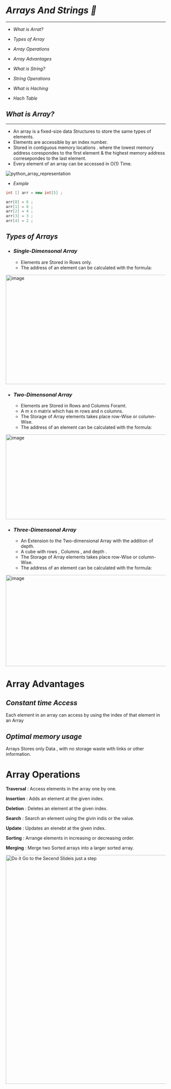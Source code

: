 # *Arrays And Strings 🔬*  
---

- *What is Arrat?*
  
- *Types of Array*
  
- *Array Operations*
  
- *Array Advantages*
  
- *What is String?*
  
- *String Operations*
  
- *What is Haching*
  
- *Hach Table*

## *What is Array?*   
---
  - An array is a fixed-size data Structures to store the same types of elements.
  - Elements are accessible by an index number.
  - Stored in contiguous memory locations . where the lowest memory address corespondes to the first element & the highest memory address corresepondes to the last element.
  - Every element of an array can be accessed in O(1) Time.

![python_array_representation](https://github.com/user-attachments/assets/52e95a7d-b492-4d64-ada8-5d515e9e2e7d)


- *Exmple*

```java
int [] arr = new int[5] ;

arr[0] = 6 ; 
arr[1] = 8 ; 
arr[2] = 4 ; 
arr[3] = 3 ; 
arr[4] = 2 ;
```

## *Types of Arrays*   

- ### *Single-Dimensonal Array*
  - Elements are Stored in Rows only.
  - The address of an element can be calculated with the formula:

<img width="1138" height="344" alt="image" src="https://github.com/user-attachments/assets/4c8ab7ba-ef05-472b-8f30-d76347754103" />

- ###  *Two-Dimensonal Array*
  - Elements are Stored in Rows and Columns Foramt.
  - A m x n matrix which has m rows and n columns.
  - The Storage of Array elements takes place row-Wise or column-Wise.
  - The address of an element can be calculated with the formula:

<img width="1170" height="267" alt="image" src="https://github.com/user-attachments/assets/b8a81640-7d3a-40d2-9a65-a86ccb05bb1f" />


- ###  *Three-Dimensonal Array*
  - An Extension to the Two-dimensional Array with the addition of depth.
  - A cube with rows , Columns  , and depth .
  - The Storage of Array elements takes place row-Wise or column-Wise.
  - The address of an element can be calculated with the formula:

<img width="935" height="287" alt="image" src="https://github.com/user-attachments/assets/cdf246fd-6f3b-4d06-b983-2e5428989c11" />


# Array Advantages  

## *Constant time Access*  
Each element in an array can access by using the index of that element in an Array   
## *Optimal memory usage* 
Arrays Stores only Data ,  with no storage waste with links or other information.




# Array  Operations    
**Traversal** :  Access elements in the array one by one. 

**Insertion** : Adds an element at the given index.   

**Deletion** : Deletes an element at the given index.  

**Search** : Search an element using the givin indis or the value. 

**Update** : Updates an elenebt at the given index.  

**Sorting** : Arrange elements in increasing or decreasing order.  

**Merging** : Merge two Sorted arrays into a larger sorted array.


<img width="1280" height="720" alt="Do it Go to the Secend Slideis just a step" src="https://github.com/user-attachments/assets/3d7e3cc0-9505-4189-a52b-4831e717eeb5" />

